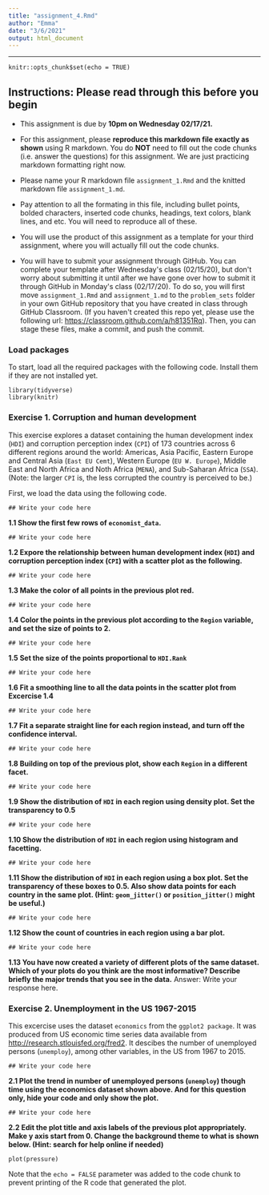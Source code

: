 ```yaml
---
title: "assignment_4.Rmd"
author: "Emma"
date: "3/6/2021"
output: html_document
---
```


---

```{r setup, include=FALSE}
knitr::opts_chunk$set(echo = TRUE)
```



## Instructions: Please read through this before you begin

* This assignment is due by **10pm on Wednesday 02/17/21.**

* For this assignment, please **reproduce this markdown file exactly as shown** using R markdown. You do **NOT** need to fill out the code chunks (i.e. answer the questions) for this assignment. We are just practicing markdown formatting right now.

* Please name your R markdown file `assignment_1.Rmd` and the knitted markdown file `assignment_1.md`.

* Pay attention to all the formating in this file, including bullet points, bolded characters, inserted code chunks, headings, text colors, blank lines, and etc. You will need to reproduce all of these.

* You will use the product of this assignment as a template for your third assignment, where you will actually fill out the code chunks.

* You will have to submit your assignment through GitHub. You can complete your template after Wednesday's class (02/15/20), but don't worry about submitting it until after we have gone over how to submit it through GitHub in Monday's class (02/17/20). To do so, you will first move `assignment_1.Rmd` and `assignment_1.md` to the `problem_sets` folder in your own GitHub repository that you have created in class through GitHub Classroom. (If you haven't created this repo yet, please use the following url: https://classroom.github.com/a/h81351Rq). Then, you can stage these files, make a commit, and push the commit.

### **Load packages**
To start, load all the required packages with the following code. Install them if they are not installed yet.

```{r, message=FALSE,warning=FALSE}
library(tidyverse)
library(knitr)
```

### **Exercise 1. Corruption and human development**
This exercise explores a dataset containing the human development index (`HDI`) and corruption perception index (`CPI`) of 173 countries across 6 different regions around the world: Americas, Asia Pacific, Eastern Europe and Central Asia (`East EU Cemt`), Western Europe (`EU W. Europe`), Middle East and North Africa and Noth Africa (`MENA`), and Sub-Saharan Africa (`SSA`). (Note: the larger `CPI` is, the less corrupted the country is perceived to be.)


First, we load the data using the following code.
```{r}
## Write your code here
```
**1.1 Show the first few rows of `economist_data`.**
```{r}
## Write your code here
```
**1.2 Expore the relationship between human development index (`HDI`) and corruption perception index (`CPI`) with a scatter plot as the following.**
```{r}
## Write your code here
```
**1.3 Make the color of all points in the previous plot red.**
```{r}
## Write your code here
```
**1.4 Color the points in the previous plot according to the `Region` variable, and set the size of points to 2.**
```{r}
## Write your code here
```
**1.5 Set the size of the points proportional to `HDI.Rank`**
```{r}
## Write your code here
```
**1.6 Fit a smoothing line to all the data points in the scatter plot from Excercise 1.4**
```{r}
## Write your code here
```
**1.7 Fit a separate straight line for each region instead, and turn off the confidence interval.**
```{r}
## Write your code here
```
**1.8 Building on top of the previous plot, show each `Region` in a different facet.**
```{r}
## Write your code here
```
**1.9 Show the distribution of `HDI` in each region using density plot. Set the transparency to 0.5**
```{r}
## Write your code here
```
**1.10 Show the distribution of `HDI` in each region using histogram and facetting.**
```{r}
## Write your code here
```
**1.11 Show the distribution of `HDI` in each region using a box plot. Set the transparency of these boxes to 0.5. Also show data points for each country in the same plot. (Hint: `geom_jitter()` or `position_jitter()` might be useful.)**
```{r}
## Write your code here
```
**1.12 Show the count of countries in each region using a bar plot.**
```{r}
## Write your code here
```
**1.13 You have now created a variety of different plots of the same dataset. Which of your plots do you think are the most informative? Describe briefly the major trends that you see in the data.**
Answer: Write your response here.

### **Exercise 2. Unemployment in the US 1967-2015**
This excercise uses the dataset `economics` from the `ggplot2 package`. It was produced from US economic time series data available from http://research.stlouisfed.org/fred2. It descibes the number of unemployed persons (`unemploy`), among other variables, in the US from 1967 to 2015.
```{r}
## Write your code here
```
**2.1 Plot the trend in number of unemployed persons (`unemploy`) though time using the economics dataset shown above. And for this question only, hide your code and only show the plot.**
```{r}
## Write your code here
```
**2.2 Edit the plot title and axis labels of the previous plot appropriately. Make y axis start from 0. Change the background theme to what is shown below. (Hint: search for help online if needed)**

```{r pressure, echo=FALSE}
plot(pressure)
```

Note that the `echo = FALSE` parameter was added to the code chunk to prevent printing of the R code that generated the plot.

